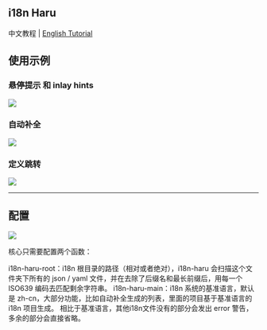 ## i18n Haru

中文教程 | [English Tutorial](https://www.pandanese.com/blog/chinese-learning-websites)

## 使用示例

### 悬停提示 和 inlay hints

![](https://picx.zhimg.com/80/v2-82b8c18cd2711ba8c32cdd3b28db5261_1440w.png)

### 自动补全

![](https://pic1.zhimg.com/80/v2-e5be8dc5eae4f98adc4e63eb2f5cf0bd_1440w.jpeg)

### 定义跳转

![](https://picx.zhimg.com/80/v2-e354c132b862c4f3697ff3e879b1f417_1440w.png)

---

## 配置

![](https://pic1.zhimg.com/80/v2-6a332b787431a4c1f621ad672f9aa377_1440w.png)

核心只需要配置两个函数：

i18n-haru-root：i18n 根目录的路径（相对或者绝对），i18n-haru 会扫描这个文件夹下所有的 json / yaml 文件，并在去除了后缀名和最长前缀后，用每一个 ISO639 编码去匹配剩余字符串。
i18n-haru-main：i18n 系统的基准语言，默认是 zh-cn，大部分功能，比如自动补全生成的列表，里面的项目基于基准语言的 i18n 项目生成。 相比于基准语言，其他i18n文件没有的部分会发出 error 警告，多余的部分会直接省略。
